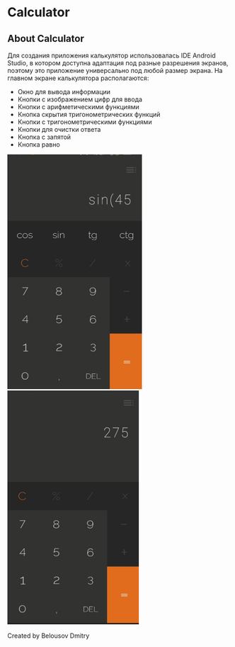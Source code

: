 # Calculator
## About Calculator
Для создания приложения калькулятор использовалась IDE Android Studio, в котором доступна адаптация под разные разрешения экранов, поэтому это приложение универсально под любой размер экрана.
На главном экране калькулятора располагаются:
-	Окно для вывода информации
-	Кнопки с изображением цифр для ввода
-	Кнопки с арифметическими функциями
-	Кнопка скрытия тригонометрических функций
-	Кнопки с тригонометрическими функциями
-	Кнопки для очистки ответа
-	Кнопка с запятой
-	Кнопка равно


![](./Screenshot_2.png)
![](./Screenshot_1.png)


Created by Belousov Dmitry
